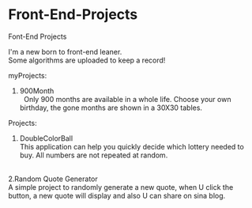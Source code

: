 # Front-End-Projects
Font-End Projects

I'm a new born to front-end leaner.<br> 
Some algorithms are uploaded to keep a record!

myProjects:
1. 900Month<br>
    Only 900 months are available in a whole life. Choose your own birthday, the gone months are shown in a 30X30 tables.
  
Projects:
1. DoubleColorBall<br>
    This application can help you quickly decide which lottery needed to buy. All numbers are not repeated at random.
 <br>
2.Random Quote Generator<br>
   A simple project to randomly generate a new quote, when U click the button, a new quote will display and also U can share on sina blog.
